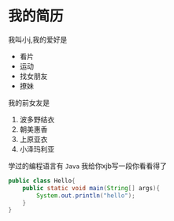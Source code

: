 # 我的简历

我叫小j,我的爱好是

- 看片
- 运动
- 找女朋友
- 撩妹

我的前女友是

1. 波多野结衣
2. 朝美惠香
3. 上原亚衣
4. 小泽玛利亚

学过的编程语言有 ``Java`` 我给你xjb写一段你看看得了

````Java
public class Hello{
    public static void main(String[] args){
        System.out.println("hello");
    }
}
````

